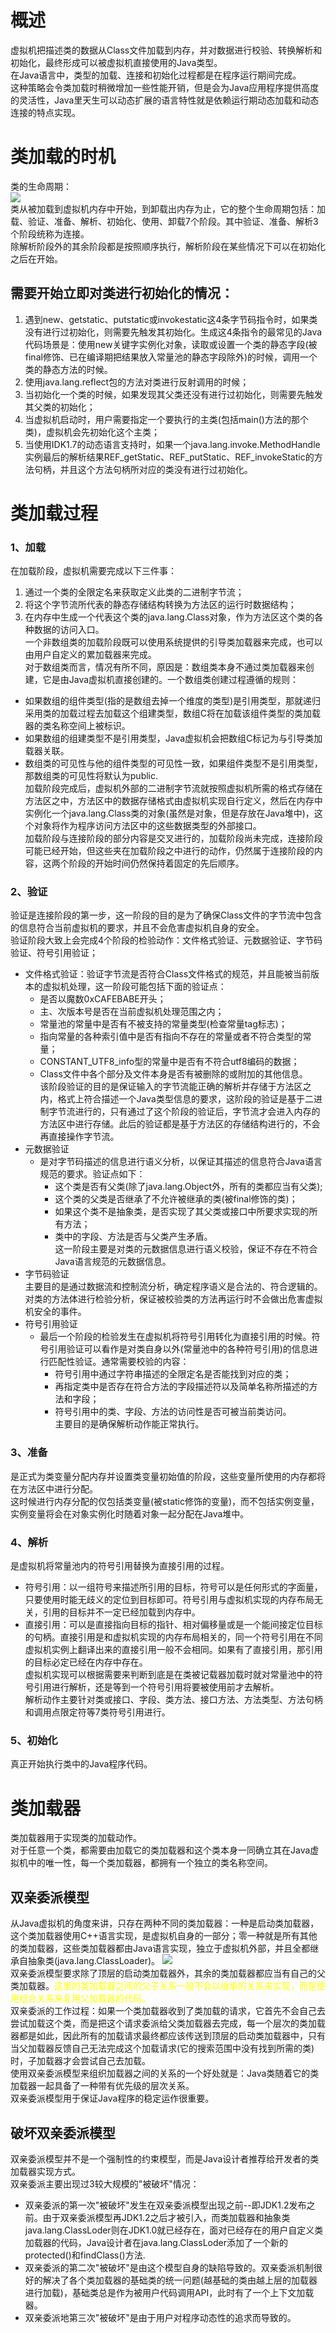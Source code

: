 # 概述
虚拟机把描述类的数据从Class文件加载到内存，并对数据进行校验、转换解析和初始化，最终形成可以被虚拟机直接使用的Java类型。  
在Java语言中，类型的加载、连接和初始化过程都是在程序运行期间完成。  
这种策略会令类加载时稍微增加一些性能开销，但是会为Java应用程序提供高度的灵活性，Java里天生可以动态扩展的语言特性就是依赖运行期动态加载和动态连接的特点实现。  
# 类加载的时机
类的生命周期：  
<img src="image/类的生命周期.PNG"/>  
类从被加载到虚拟机内存中开始，到卸载出内存为止，它的整个生命周期包括：加载、验证、准备、解析、初始化、使用、卸载7个阶段。其中验证、准备、解析3个阶段统称为连接。  
除解析阶段外的其余阶段都是按照顺序执行，解析阶段在某些情况下可以在初始化之后在开始。  
## 需要开始立即对类进行初始化的情况：
1. 遇到new、getstatic、putstatic或invokestatic这4条字节码指令时，如果类没有进行过初始化，则需要先触发其初始化。生成这4条指令的最常见的Java代码场景是：使用new关键字实例化对象，读取或设置一个类的静态字段(被final修饰、已在编译期把结果放入常量池的静态字段除外)的时候，调用一个类的静态方法的时候。
2. 使用java.lang.reflect包的方法对类进行反射调用的时候；
3. 当初始化一个类的时候，如果发现其父类还没有进行过初始化，则需要先触发其父类的初始化；
4. 当虚拟机启动时，用户需要指定一个要执行的主类(包括main()方法的那个类)，虚拟机会先初始化这个主类；
5. 当使用IDK1.7的动态语言支持时，如果一个java.lang.invoke.MethodHandle实例最后的解析结果REF_getStatic、REF_putStatic、REF_invokeStatic的方法句柄，并且这个方法句柄所对应的类没有进行过初始化。
# 类加载过程
### 1、加载
在加载阶段，虚拟机需要完成以下三件事：
1. 通过一个类的全限定名来获取定义此类的二进制字节流；
2. 将这个字节流所代表的静态存储结构转换为方法区的运行时数据结构；
3. 在内存中生成一个代表这个类的java.lang.Class对象，作为方法区这个类的各种数据的访问入口。  
一个非数组类的加载阶段既可以使用系统提供的引导类加载器来完成，也可以由用户自定义的累加载器来完成。  
对于数组类而言，情况有所不同，原因是：数组类本身不通过类加载器来创建，它是由Java虚拟机直接创建的。一个数组类创建过程遵循的规则：  
+ 如果数组的组件类型(指的是数组去掉一个维度的类型)是引用类型，那就递归采用类的加载过程去加载这个组建类型，数组C将在加载该组件类型的类加载器的类名称空间上被标识。
+ 如果数组的组建类型不是引用类型，Java虚拟机会把数组C标记为与引导类加载器关联。
+ 数组类的可见性与他的组件类型的可见性一致，如果组件类型不是引用类型，那数组类的可见性将默认为public.  
加载阶段完成后，虚拟机外部的二进制字节流就按照虚拟机所需的格式存储在方法区之中，方法区中的数据存储格式由虚拟机实现自行定义，然后在内存中实例化一个java.lang.Class类的对象(虽然是对象，但是存放在Java堆中)，这个对象将作为程序访问方法区中的这些数据类型的外部接口。  
加载阶段与连接阶段的部分内容是交叉进行的，加载阶段尚未完成，连接阶段可能已经开始，但这些夹在加载阶段之中进行的动作，仍然属于连接阶段的内容，这两个阶段的开始时间仍然保持着固定的先后顺序。
### 2、验证
验证是连接阶段的第一步，这一阶段的目的是为了确保Class文件的字节流中包含的信息符合当前虚拟机的要求，并且不会危害虚拟机自身的安全。  
验证阶段大致上会完成4个阶段的检验动作：文件格式验证、元数据验证、字节码验证、符号引用验证；
+ 文件格式验证：验证字节流是否符合Class文件格式的规范，并且能被当前版本的虚拟机处理，这一阶段可能包括下面的验证点：
    + 是否以魔数0xCAFEBABE开头；
    + 主、次版本号是否在当前虚拟机处理范围之内；
    + 常量池的常量中是否有不被支持的常量类型(检查常量tag标志)；
    + 指向常量的各种索引值中是否有指向不存在的常量或者不符合类型的常量；
    + CONSTANT_UTF8_info型的常量中是否有不符合utf8编码的数据；
    + Class文件中各个部分及文件本身是否有被删除的或附加的其他信息。  
该阶段验证的目的是保证输入的字节流能正确的解析并存储于方法区之内，格式上符合描述一个Java类型信息的要求，这阶段的验证是基于二进制字节流进行的，只有通过了这个阶段的验证后，字节流才会进入内存的方法区中进行存储。此后的验证都是基于方法区的存储结构进行的，不会再直接操作字节流。
+ 元数据验证
    + 是对字节码描述的信息进行语义分析，以保证其描述的信息符合Java语言规范的要求。验证点如下：
        + 这个类是否有父类(除了java.lang.Object外，所有的类都应当有父类);
        + 这个类的父类是否继承了不允许被继承的类(被final修饰的类)；
        + 如果这个类不是抽象类，是否实现了其父类或接口中所要求实现的所有方法；
        + 类中的字段、方法是否与父类产生矛盾。  
这一阶段主要是对类的元数据信息进行语义校验，保证不存在不符合Java语言规范的元数据信息。
+ 字节码验证  
    主要目的是通过数据流和控制流分析，确定程序语义是合法的、符合逻辑的。对类的方法体进行检验分析，保证被校验类的方法再运行时不会做出危害虚拟机安全的事件。
+ 符号引用验证 
    + 最后一个阶段的检验发生在虚拟机将符号引用转化为直接引用的时候。符号引用验证可以看作是对类自身以外(常量池中的各种符号引用)的信息进行匹配性验证。通常需要校验的内容：
        + 符号引用中通过字符串描述的全限定名是否能找到对应的类；
        + 再指定类中是否存在符合方法的字段描述符以及简单名称所描述的方法和字段；
        + 符号引用中的类、字段、方法的访问性是否可被当前类访问。  
主要目的是确保解析动作能正常执行。
### 3、准备
是正式为类变量分配内存并设置类变量初始值的阶段，这些变量所使用的内存都将在方法区中进行分配。  
这时候进行内存分配的仅包括类变量(被static修饰的变量)，而不包括实例变量，实例变量将会在对象实例化时随着对象一起分配在Java堆中。
### 4、解析
是虚拟机将常量池内的符号引用替换为直接引用的过程。
+ 符号引用：以一组符号来描述所引用的目标，符号可以是任何形式的字面量，只要使用时能无歧义的定位到目标即可。符号引用与虚拟机实现的内存布局无关，引用的目标并不一定已经加载到内存中。
+ 直接引用：可以是直接指向目标的指针、相对偏移量或是一个能间接定位目标的句柄。直接引用是和虚拟机实现的内存布局相关的，同一个符号引用在不同虚拟机实例上翻译出来的直接引用一般不会相同。如果有了直接引用，那引用的目标必定已经在内存中存在。  
虚拟机实现可以根据需要来判断到底是在类被记载器加载时就对常量池中的符号引用进行解析，还是等到一个符号引用将要被使用前才去解析。  
解析动作主要针对类或接口、字段、类方法、接口方法、方法类型、方法句柄和调用点限定符等7类符号引用进行。
### 5、初始化
真正开始执行类中的Java程序代码。
# 类加载器
类加载器用于实现类的加载动作。  
对于任意一个类，都需要由加载它的类加载器和这个类本身一同确立其在Java虚拟机中的唯一性，每一个类加载器，都拥有一个独立的类名称空间。
## 双亲委派模型
从Java虚拟机的角度来讲，只存在两种不同的类加载器：一种是启动类加载器，这个类加载器使用C++语言实现，是虚拟机自身的一部分；零一种就是所有其他的类加载器，这些类加载器都由Java语言实现，独立于虚拟机外部，并且全都继承自抽象类(java.lang.ClassLoader)。 
<img src="image/双亲委派模型.PNG"/>  
双亲委派模型要求除了顶层的启动类加载器外，其余的类加载器都应当有自己的父类加载器。<font color="yellow">这里的类加载器之间的父子关系一般不会以继承的关系来实现，而是使用组合关系来复用父加载器的代码。</font>  
双亲委派的工作过程：如果一个类加载器收到了类加载的请求，它首先不会自己去尝试加载这个类，而是把这个请求委派给父类加载器去完成，每一个层次的类加载器都是如此，因此所有的加载请求最终都应该传送到顶层的启动类加载器中，只有当父加载器反馈自己无法完成这个加载请求(它的搜索范围中没有找到所需的类)时，子加载器才会尝试自己去加载。  
使用双亲委派模型来组织加载器之间的关系的一个好处就是：Java类随着它的类加载器一起具备了一种带有优先级的层次关系。  
双亲委派模型用于保证Java程序的稳定运作很重要。
## 破坏双亲委派模型  
双亲委派模型并不是一个强制性的约束模型，而是Java设计者推荐给开发者的类加载器实现方式。  
双亲委派主要出现过3较大规模的"被破坏"情况：
+ 双亲委派的第一次"被破坏"发生在双亲委派模型出现之前--即JDK1.2发布之前。由于双亲委派模型再JDK1.2之后才被引入，而类加载器和抽象类java.lang.ClassLoder则在JDK1.0就已经存在，面对已经存在的用户自定义类加载器的代码，Java设计者在java.lang.ClassLoder添加了一个新的protected()和findClass()方法.
+ 双亲委派的第二次"被破坏"是由这个模型自身的缺陷导致的。双亲委派机制很好的解决了各个类加载器的基础类的统一问题(越基础的类由越上层的加载器进行加载)，基础类总是作为被用户代码调用API，此时有了一个上下文加载器。
+ 双亲委派地第三次"被破坏"是由于用户对程序动态性的追求而导致的。  
 
